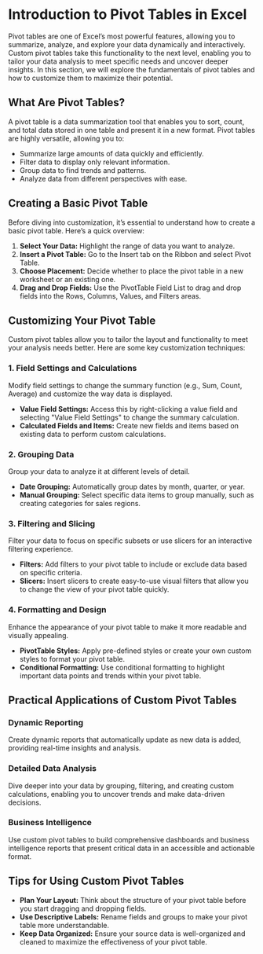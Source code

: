 # Introduction to Pivot Tables in Excel

Pivot tables are one of Excel’s most powerful features, allowing you to summarize, analyze, and explore your data dynamically and interactively. Custom pivot tables take this functionality to the next level, enabling you to tailor your data analysis to meet specific needs and uncover deeper insights. In this section, we will explore the fundamentals of pivot tables and how to customize them to maximize their potential.

## What Are Pivot Tables?

A pivot table is a data summarization tool that enables you to sort, count, and total data stored in one table and present it in a new format. Pivot tables are highly versatile, allowing you to:

- Summarize large amounts of data quickly and efficiently.
- Filter data to display only relevant information.
- Group data to find trends and patterns.
- Analyze data from different perspectives with ease.

## Creating a Basic Pivot Table

Before diving into customization, it’s essential to understand how to create a basic pivot table. Here’s a quick overview:

1. **Select Your Data:** Highlight the range of data you want to analyze.
2. **Insert a Pivot Table:** Go to the Insert tab on the Ribbon and select Pivot Table.
3. **Choose Placement:** Decide whether to place the pivot table in a new worksheet or an existing one.
4. **Drag and Drop Fields:** Use the PivotTable Field List to drag and drop fields into the Rows, Columns, Values, and Filters areas.

## Customizing Your Pivot Table

Custom pivot tables allow you to tailor the layout and functionality to meet your analysis needs better. Here are some key customization techniques:

### 1. Field Settings and Calculations

Modify field settings to change the summary function (e.g., Sum, Count, Average) and customize the way data is displayed.

- **Value Field Settings:** Access this by right-clicking a value field and selecting "Value Field Settings" to change the summary calculation.
- **Calculated Fields and Items:** Create new fields and items based on existing data to perform custom calculations.

### 2. Grouping Data

Group your data to analyze it at different levels of detail.

- **Date Grouping:** Automatically group dates by month, quarter, or year.
- **Manual Grouping:** Select specific data items to group manually, such as creating categories for sales regions.

### 3. Filtering and Slicing

Filter your data to focus on specific subsets or use slicers for an interactive filtering experience.

- **Filters:** Add filters to your pivot table to include or exclude data based on specific criteria.
- **Slicers:** Insert slicers to create easy-to-use visual filters that allow you to change the view of your pivot table quickly.

### 4. Formatting and Design

Enhance the appearance of your pivot table to make it more readable and visually appealing.

- **PivotTable Styles:** Apply pre-defined styles or create your own custom styles to format your pivot table.
- **Conditional Formatting:** Use conditional formatting to highlight important data points and trends within your pivot table.

## Practical Applications of Custom Pivot Tables

### Dynamic Reporting

Create dynamic reports that automatically update as new data is added, providing real-time insights and analysis.

### Detailed Data Analysis

Dive deeper into your data by grouping, filtering, and creating custom calculations, enabling you to uncover trends and make data-driven decisions.

### Business Intelligence

Use custom pivot tables to build comprehensive dashboards and business intelligence reports that present critical data in an accessible and actionable format.

## Tips for Using Custom Pivot Tables

- **Plan Your Layout:** Think about the structure of your pivot table before you start dragging and dropping fields.
- **Use Descriptive Labels:** Rename fields and groups to make your pivot table more understandable.
- **Keep Data Organized:** Ensure your source data is well-organized and cleaned to maximize the effectiveness of your pivot table.